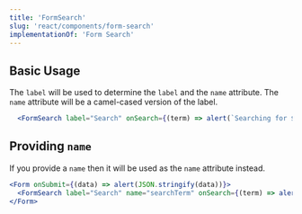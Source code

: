 ```yaml
---
title: 'FormSearch'
slug: 'react/components/form-search'
implementationOf: 'Form Search'
---
```


## Basic Usage

The `label` will be used to determine the `label` and the `name` attribute.
The `name` attribute will be a camel-cased version of the label.

```jsx
  <FormSearch label="Search" onSearch={(term) => alert(`Searching for ${term}`)} />
```

## Providing `name`

If you provide a `name` then it will be used as the `name` attribute instead.

```jsx
<Form onSubmit={(data) => alert(JSON.stringify(data))}>
  <FormSearch label="Search" name="searchTerm" onSearch={(term) => alert(`Searching for ${term}`)} />
</Form>
```